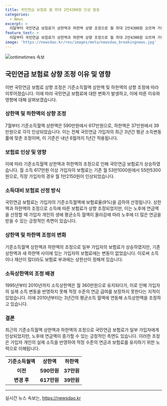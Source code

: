 ```yaml
---
title: 국민연금 보험료 월 최대 2만4300원 인상 발표
categories:
  - News
excerpt: >
  이달부터 국민연금 보험료가 상한액과 하한액 상향 조정으로 월 최대 2만4300원 오르며 가입자들에게 영향을 미친다. 실제 소득을 반영하지 못해 비판받았던 상한액은 최근 3년간 평균소득 월액의 평균액에 연동해 조정되고, 인상된 보험료는 노후 연금에 더 많은 혜택을 줄 전망이다. 직장가입자와 지역가입자의 부담은 차이가 있으며, 상한액과 하한액 사이에 위치한 가입자들에게는 변동이 없다.
feature_text: >
  이달부터 국민연금 보험료가 상한액과 하한액 상향 조정으로 월 최대 2만4300원 오르며 가입자들에게 영향을 미친다. 실제 소득을 반영하지 못해 비판받았던 상한액은 최근 3년간 평균소득 월액의 평균액에 연동해 조정되고, 인상된 보험료는 노후 연금에 더 많은 혜택을 줄 전망이다. 직장가입자와 지역가입자의 부담은 차이가 있으며, 상한액과 하한액 사이에 위치한 가입자들에게는 변동이 없다.
image: 'https://newsdao.kr/res/images/meta/newsdao_breakingnews.jpg'
---
```


<p><img src="https://newsdao.kr/res/images/meta/newsdao_breakingnews.jpg" alt="ontimetimes 속보" /></p>

<h2 data-ke-size="size26">국민연금 보험료 상향 조정 이유 및 영향</h2>

<p data-ke-size="size16">이번 국민연금 보험료 상향 조정은 기준소득월액 상한액 및 하한액의 상향 조정에 따라 이루어졌습니다. 이에 따라 국민연금 보험료에 대한 변화가 발생하고, 이에 따른 이유와 영향에 대해 살펴보겠습니다.</p>

<h3 data-ke-size="size24">상한액 및 하한액의 상향 조정</h3>

<p data-ke-size="size16">7월부터 기준소득월액 상한액은 590만원에서 617만원으로, 하한액은 37만원에서 39만원으로 각각 인상되었습니다. 이는 전체 국민연금 가입자의 최근 3년간 평균 소득변동률에 맞춘 조정이며, 이 기준은 내년 6월까지 1년간 적용됩니다.</p>

<h3 data-ke-size="size24">보험료 인상 및 영향</h3>

<p data-ke-size="size16">이에 따라 기준소득월액 상한액과 하한액의 조정으로 인해 국민연금 보험료가 상승하였습니다. 월 소득 617만원 이상 가입자의 보험료는 기존 월 53만1000원에서 55만5300원으로, 직장 가입자의 경우 월 1만2150원이 인상되었습니다.</p>

<h3 data-ke-size="size24">소득대비 보험료 산정 방식</h3>

<p data-ke-size="size16">국민연금 보험료는 가입자의 기준소득월액에 보험료율(9%)을 곱하여 산정됩니다. 상한액과 하한액의 조정으로 소득에 따른 보험료가 상향 조정되었지만, 이는 노후에 연금액을 산정할 때 가입자 개인의 생애 평균소득 월액이 올라감에 따라 노후에 더 많은 연금을 받을 수 있는 긍정적인 측면이 있습니다.</p>

<h3 data-ke-size="size24">상한액 및 하한액 조정의 변화</h3>

<p data-ke-size="size16">기준소득월액 상한액과 하한액의 조정으로 일부 가입자의 보험료가 상승하였지만, 기존 상한액과 새 하한액 사이에 있는 가입자의 보험료에는 변동이 없었습니다. 이로써 소득이나 재산이 많더라도 보험료 부과에는 상한선이 정해져 있습니다.</p>

<h3 data-ke-size="size24">소득상한액의 조정 배경</h3>

<p data-ke-size="size16">1995년부터 2010년까지 소득상한액은 월 360만원으로 유지되다가, 이로 인해 가입자의 실제 소득 변동을 반영하지 못해 적정 수준의 연금 급여를 보장하지 못한다는 지적이 있었습니다. 이에 2010년부터는 3년간의 평균소득 월액에 연동해 소득상한액을 조정하고 있습니다.</p>

<h3 data-ke-size="size24">결론</h3>

<p data-ke-size="size16">최근의 기준소득월액 상한액과 하한액의 조정으로 국민연금 보험료가 일부 가입자에게 인상되었지만, 노후에 연금액이 증가할 수 있는 긍정적인 측면도 있습니다. 이러한 조정은 가입자 개인의 실제 소득을 반영하여 적정 수준의 연금과 보험료를 유지하기 위한 노력으로 이해됩니다.</p>

<table>
  <tr>
    <td style="text-align: center; height: 17px;"><b>기준소득월액</b></td>
    <td style="text-align: center; height: 17px;"><b>상한액</b></td>
    <td style="text-align: center; height: 17px;"><b>하한액</b></td>
  </tr>
  <tr>
    <td style="text-align: center; height: 17px;"><b>이전</b></td>
    <td style="text-align: center; height: 17px;"><b>590만원</b></td>
    <td style="text-align: center; height: 17px;"><b>37만원</b></td>
  </tr>
  <tr>
    <td style="text-align: center; height: 17px;"><b>변경 후</b></td>
    <td style="text-align: center; height: 17px;"><b>617만원</b></td>
    <td style="text-align: center; height: 17px;"><b>39만원</b></td>
  </tr>
</table>

<hr>
실시간 뉴스 속보는, <a href="https://newsdao.kr" rel="dofollow">https://newsdao.kr</a>


